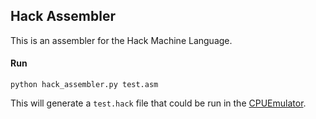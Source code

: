 ## Hack Assembler

This is an assembler for the Hack Machine Language.

#### Run
```
python hack_assembler.py test.asm
```

This will generate a `test.hack` file that could be run in the [CPUEmulator](../../../tools/).
